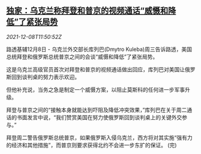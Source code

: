 <!--1638975663000-->
[独家：乌克兰称拜登和普京的视频通话“威慑和降低”了紧张局势](https://cn.reuters.com/article/exclusive-1208-wedn-idCNKBS2IN11J)
------

<div><i>2021-12-08T11:50:52Z</i></div><p>路透基辅12月8日 - 乌克兰外交部长库列巴(Dmytro Kuleba)周三告诉路透，美国总统拜登和俄罗斯总统普京之间的会谈“威慑和降低”了紧张局势。</p><p>这是乌克兰高级官员首次对拜登和普京的视频通话做出回应，库列巴对美国让俄罗斯回到谈判桌的努力表示欢迎。</p><p>但他补充说，当务之急是制定一个威慑方案，以阻止莫斯科的任何进一步军事升级。</p><p>拜登与普京之间的“接触本身就能达到吓阻及降低冲突效果，”库列巴在关于周二通话的书面发言中说，“我们赞赏美国在努力使俄罗斯回到谈判桌上的关键外交参与。”</p><p>拜登周二警告俄罗斯总统普京，如果俄罗斯入侵乌克兰，西方将对其实施“强有力的经济和其他措施”，而普京则要求获得北约不会进一步东扩的保证。 (完)</p>
